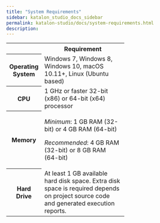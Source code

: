 ```yaml
---
title: "System Requirements" 
sidebar: katalon_studio_docs_sidebar
permalink: katalon-studio/docs/system-requirements.html 
description: 
---
```

<table class="relative-table wrapped confluenceTable" style="width: 62.5474%;"><colgroup><col style="width: 22.9369%;"><col style="width: 77.0631%;"></colgroup><tbody><tr class="xtr-0"><th class="xtd-0-0 confluenceTh">&nbsp;</th><th class="xtd-0-1 confluenceTh">Requirement</th></tr><tr class="xtr-1"><th class="xtd-1-0 confluenceTh">Operating System</th><td class="xtd-1-1 confluenceTd">Windows 7, Windows 8, Windows 10, macOS 10.11+, Linux (Ubuntu based)</td></tr><tr class="xtr-2"><th class="xtd-2-0 confluenceTh">CPU</th><td class="xtd-2-1 confluenceTd">1 GHz or faster 32-bit (x86) or 64-bit (x64) processor</td></tr><tr class="xtr-3"><th class="xtd-3-0 confluenceTh">Memory</th><td class="xtd-3-1 confluenceTd"><p><em>Minimum</em>: 1 GB RAM (32-bit) or 4 GB RAM (64-bit)</p><p><em>Recommended</em>: 4<span> GB RAM (32-bit) or 8 GB RAM (64-bit)</span></p></td></tr><tr class="xtr-4"><th class="xtd-4-0 confluenceTh" colspan="1">Hard Drive</th><td class="xtd-4-1 confluenceTd" colspan="1">At least 1 GB available hard disk space. Extra disk space is required depends on project source code and generated execution reports.</td></tr></tbody></table>